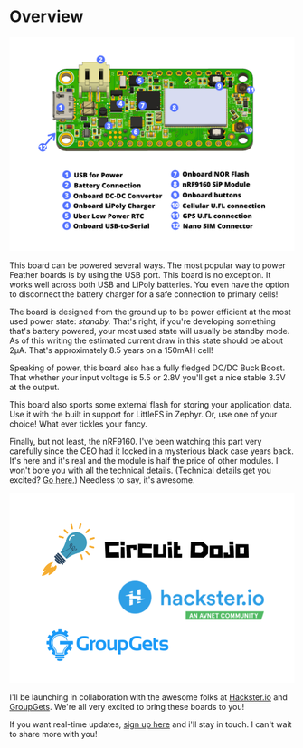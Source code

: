 # Overview


![Diagram](img/nrf9160-feather-v31-features.png)


This board can be powered several ways. The most popular way to power Feather boards is by using the USB port. This board is no exception. It works well across both USB and LiPoly batteries. You even have the option to disconnect the battery charger for a safe connection to primary cells!

The board is designed from the ground up to be power efficient at the most used power state: *standby.* That's right, if you're developing something that's battery powered, your most used state will usually be standby mode. As of this writing the estimated current draw in this state should be about 2µA. That's approximately 8.5 years on a 150mAH cell!

Speaking of power, this board also has a fully fledged DC/DC Buck Boost. That whether your input voltage is 5.5 or 2.8V you'll get a nice stable 3.3V at the output.

This board also sports some external flash for storing your application data. Use it with the built in support for LittleFS in Zephyr. Or, use one of your choice! What ever tickles your fancy.

Finally, but not least, the nRF9160. I've been watching this part very carefully since the CEO had it locked in a mysterious black case years back. It's here and it's real and the module is half the price of other modules. I won't bore you with all the technical details. (Technical details get you excited? [Go here.](https://www.nordicsemi.com/Products/Low-power-cellular-IoT/nRF9160)) Needless to say, it's awesome.

![Logos](img/Logos.png)

I'll be launching in collaboration with the awesome folks at [Hackster.io](https://www.hackster.io/launch) and [GroupGets](https://groupgets.com). We're all very excited to bring these boards to you!

If you want real-time updates, [sign up here](https://www.jaredwolff.com/store/nrf91-feather/) and i'll stay in touch. I can't wait to share more with you!